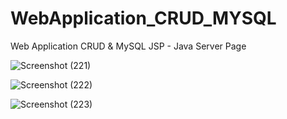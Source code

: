 # WebApplication_CRUD_MYSQL
Web Application CRUD &amp; MySQL
JSP - Java Server Page

![Screenshot (221)](https://user-images.githubusercontent.com/55613764/79673942-f0d80d00-8210-11ea-9af3-09ac4159154d.png)

![Screenshot (222)](https://user-images.githubusercontent.com/55613764/79673943-f33a6700-8210-11ea-87de-d2983666e943.png)

![Screenshot (223)](https://user-images.githubusercontent.com/55613764/79673944-f59cc100-8210-11ea-864d-3e0ac4ea5e4b.png)
